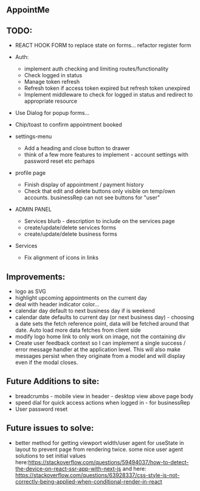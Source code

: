 ## AppointMe

## TODO:

- REACT HOOK FORM to replace state on forms... refactor register form

 - Auth:
    - implement auth checking and limiting routes/functionality
    - Check logged in status
    - Manage token refresh
    - Refresh token if access token expired but refresh token unexpired
    - Implement middleware to check for logged in status and redirect to appropriate resource

 - Use Dialog for popup forms...
 - Chip/toast to confirm appointment booked

 - settings-menu
    - Add a heading and close button to drawer
    - think of a few more features to implement - account settings with password reset etc perhaps

- profile page
    - Finish display of appointment / payment history
    - Check that edit and delete buttons only visible on temp/own accounts. businessRep can not see buttons for "user"

- ADMIN PANEL
    - Services blurb - description to include on the services page
    - create/update/delete services forms
    - create/update/delete business forms

- Services
    - Fix alignment of icons in links


## Improvements:
 - logo as SVG
 - highlight upcoming appointments on the current day
 - deal with header indicator color...
 - calendar day default to next business day if is weekend
 - calendar date defaults to current day (or next business day) - choosing a date sets the fetch reference point, data will be fetched around that date. Auto load more data fetches from client side
 - modify logo home link to only work on image, not the containing div
 - Create user feedback context so I can implement a single success / error message handler at the application level. This will also make messages persist when they originate from a model and will display even if the modal closes.

## Future Additions to site:
 - breadcrumbs - mobile view in header - desktop view above page body
 - speed dial for quick access actions when logged in - for businessRep
 - User password reset

## Future issues to solve:
 - better method for getting viewport width/user agent for useState in layout to prevent page from rendering twice. some nice user agent solutions to set initial values here:https://stackoverflow.com/questions/59494037/how-to-detect-the-device-on-react-ssr-app-with-next-js and here: https://stackoverflow.com/questions/63928337/css-style-is-not-correctly-being-applied-when-conditional-render-in-react
